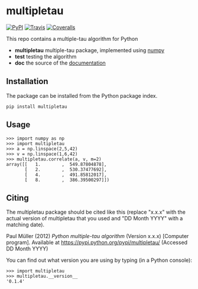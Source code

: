 multipletau
===========
[![PyPI](http://img.shields.io/pypi/v/multipletau.svg)](https://pypi.python.org/pypi/multipletau)
[![Travis](http://img.shields.io/travis/paulmueller/multipletau.svg)](https://travis-ci.org/paulmueller/multipletau)
[![Coveralls](https://img.shields.io/coveralls/paulmueller/multipletau.svg)](https://coveralls.io/r/paulmueller/multipletau)



This repo contains a multiple-tau algorithm for Python

- **multipletau** multiple-tau package, implemented using [numpy](http://www.numpy.org/)
- **test** testing the algorithm
- **doc** the source of the [documentation](http://paulmueller.github.io/multipletau/)




Installation
------------
The package can be installed from the Python package index.


    pip install multipletau


Usage
-----

    >>> import numpy as np
    >>> import multipletau
    >>> a = np.linspace(2,5,42)
    >>> v = np.linspace(1,6,42)
    >>> multipletau.correlate(a, v, m=2)
    array([[   1.        ,  549.87804878],
           [   2.        ,  530.37477692],
           [   4.        ,  491.85812017],
           [   8.        ,  386.39500297]])


Citing
------
The multipletau package should be cited like this (replace "x.x.x" with the actual version of multipletau that you used and "DD Month YYYY" with a matching date).

Paul Müller (2012) _Python multiple-tau algorithm_ (Version x.x.x) [Computer program]. Available at https://pypi.python.org/pypi/multipletau/ (Accessed DD Month YYYY)

You can find out what version you are using by typing (in a Python console):


    >>> import multipletau
    >>> multipletau.__version__
    '0.1.4'
